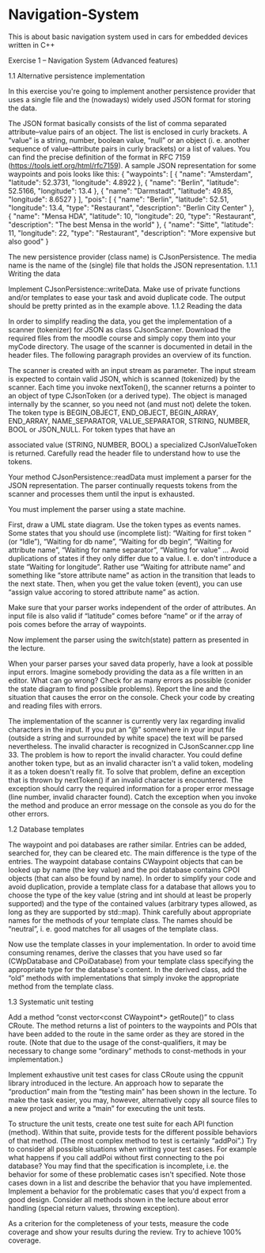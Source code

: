 # Navigation-System
This is about basic navigation system used in cars for embedded devices written in C++

Exercise 1 – Navigation System (Advanced features)


1.1	Alternative persistence implementation

In this exercise you're going to implement another persistence provider that uses a single file and the (nowadays) widely used JSON format for storing the data.

The JSON format basically consists of the list of comma separated attribute–value pairs of an object. The list is enclosed in curly brackets. A “value” is a string, number, boolean value, “null” or an object (i. e. another sequence of value–attribute pairs in curly brackets) or a list of values. You can find the precise definition of the format in RFC 7159 (https://tools.ietf.org/html/rfc7159).
A sample JSON representation for some waypoints and pois looks like this:
 {
"waypoints": [
{
"name": "Amsterdam", "latitude": 52.3731,
"longitude": 4.8922
},
{
"name": "Berlin", "latitude": 52.5166,
"longitude": 13.4
},
{
"name": "Darmstadt", "latitude": 49.85,
"longitude": 8.6527
}
],
"pois": [
{
"name": "Berlin", "latitude": 52.51,
"longitude": 13.4, "type": "Restaurant",
"description": "Berlin City Center"
},
{
"name": "Mensa HDA", "latitude": 10,
"longitude": 20, "type": "Restaurant",
"description": "The best Mensa in the world"
},
{
"name": "Sitte", "latitude": 11,
"longitude": 22, "type": "Restaurant",
"description": "More expensive but also good"
}
 

The new persistence provider (class name) is CJsonPersistence. The media name is the name of the (single) file that holds the JSON representation.
1.1.1	Writing the data

Implement CJsonPersistence::writeData. Make use of private functions and/or templates to ease your task and avoid duplicate code. The output should be pretty printed as in the example above.
1.1.2	Reading the data

In order to simplify reading the data, you get the implementation of a scanner (tokenizer) for JSON as class CJsonScanner. Download the required files from the moodle course and simply copy them into your myCode directory. The usage of the scanner is documented in detail in the header files. The following paragraph provides an overview of its function.


The scanner is created with an input stream as parameter. The input stream is expected to contain valid JSON, which is scanned (tokenized) by the scanner. Each time you invoke nextToken(), the scanner returns a pointer to an object of type CJsonToken (or a derived type). The object is managed internally by the scanner, so you need not (and must not) delete the token. The token type is BEGIN_OBJECT, END_OBJECT, BEGIN_ARRAY, END_ARRAY, NAME_SEPARATOR,
VALUE_SEPARATOR, STRING, NUMBER, BOOL or JSON_NULL. For token types that have an
 
associated value (STRING, NUMBER, BOOL) a specialized CJsonValueToken is returned. Carefully read the header file to understand how to use the tokens.

Your method CJsonPersistence::readData must implement a parser for the JSON representation. The parser continually requests tokens from the scanner and processes them until the input is exhausted.

You must implement the parser using a state machine.

First, draw a UML state diagram. Use the token types as events names. Some states that you should use (incomplete list): “Waiting for first token ” (or “Idle”), “Waiting for db name”, “Waiting for db begin”, “Waiting for attribute name”, “Waiting for name separator”, “Waiting for value” … Avoid duplications of states if they only differ due to a value. I. e. don't introduce a state “Waiting for longitude”. Rather use “Waiting for attribute name” and something like “store attribute name” as action in the transition that leads to the next state. Then, when you get the value token (event), you can use “assign value accoring to stored attribute name” as action.

Make sure that your parser works independent of the order of attributes. An input file is also valid if “latitude” comes before “name” or if the array of pois comes before the array of waypoints.

Now implement the parser using the switch(state) pattern as presented in the lecture.

When your parser parses your saved data properly, have a look at possible input errors. Imagine somebody providing the data as a file written in an editor. What can go wrong? Check for as many errors as possible (conider the state diagram to find possible problems). Report the line and the situation that causes the error on the console. Check your code by creating and reading files with errors.

The implementation of the scanner is currently very lax regarding invalid characters in the input. If you put an “@” somewhere in your input file (outside a string and surrounded by white space) the text will be parsed nevertheless. The invalid character is recognized in CJsonScanner.cpp line
33. The problem is how to report the invalid character. You could define another token type, but as
an invalid character isn't a valid token, modeling it as a token doesn't really fit. To solve that problem, define an exception that is thrown by nextToken() if an invalid character is encountered. The exception should carry the required information for a proper error message (line number, invalid character found). Catch the exception when you invoke the method and produce an error message on the console as you do for the other errors.

1.2	Database templates

The waypoint and poi databases are rather similar. Entries can be added, searched for, they can be cleared etc. The main difference is the type of the entries. The waypoint database contains CWaypoint objects that can be looked up by name (the key value) and the poi database contains CPOI objects (that can also be found by name).
In order to simplify your code and avoid duplication, provide a template class for a database that allows you to choose the type of the key value (string and int should at least be properly supported) and the type of the contained values (arbitrary types allowed, as long as they are supported by std::map).
Think carefully about appropriate names for the methods of your template class. The names should be “neutral”, i. e. good matches for all usages of the template class.

Now use the template classes in your implementation. In order to avoid time consuming renames, derive the classes that you have used so far (CWpDatabase and CPoiDatabase) from your template class specifying the appropriate type for the database's content. In the derived class, add the “old” methods with implementations that simply invoke the appropriate method from the template class.

1.3	Systematic unit testing

Add a method “const vector<const CWaypoint*> getRoute()” to class CRoute. The method returns a list of pointers to the waypoints and POIs that have been added to the route in the same order as they are stored in the route. (Note that due to the usage of the const-qualifiers, it may be necessary to change some “ordinary” methods to const-methods in your implementation.)

Implement exhaustive unit test cases for class CRoute using the cppunit library introduced in the lecture. An approach how to separate the “production” main from the “testing main” has been shown in the lecture. To make the task easier, you may, however, alternatively copy all source files to a new project and write a “main” for executing the unit tests.

To structure the unit tests, create one test suite for each API function (method). Within that suite, provide tests for the different possible behaviors of that method. (The most complex method to test is certainly “addPoi”.)
Try to consider all possible situations when writing your test cases. For example what happens if you call addPoi without first connecting to the poi database? You may find that the specification is incomplete, i.e. the behavior for some of these problematic cases isn't specified. Note those cases down in a list and describe the behavior that you have implemented. Implement a behavior for the problematic cases that you'd expect from a good design. Consider all methods shown in the lecture about error handling (special return values, throwing exception).

As a criterion for the completeness of your tests, measure the code coverage and show your results during the review. Try to achieve 100% coverage.
